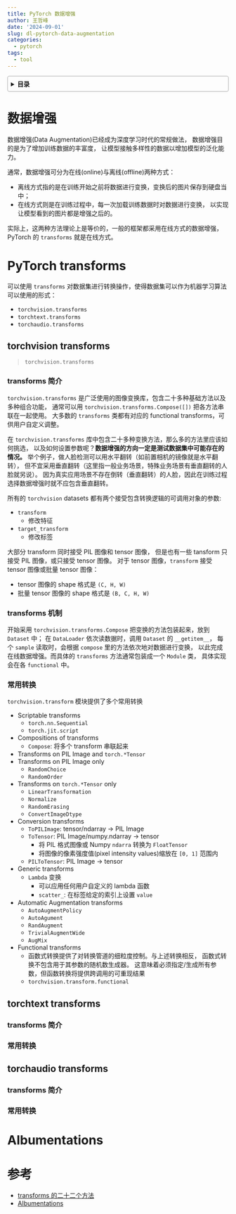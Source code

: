 ```yaml
---
title: PyTorch 数据增强
author: 王哲峰
date: '2024-09-01'
slug: dl-pytorch-data-augmentation
categories:
  - pytorch
tags:
  - tool
---
```


<style>
details {
    border: 1px solid #aaa;
    border-radius: 4px;
    padding: .5em .5em 0;
}
summary {
    font-weight: bold;
    margin: -.5em -.5em 0;
    padding: .5em;
}
details[open] {
    padding: .5em;
}
details[open] summary {
    border-bottom: 1px solid #aaa;
    margin-bottom: .5em;
}
img {
    pointer-events: none;
}
</style>

<details><summary>目录</summary><p>

- [数据增强](#数据增强)
- [PyTorch transforms](#pytorch-transforms)
    - [torchvision transforms](#torchvision-transforms)
        - [transforms 简介](#transforms-简介)
        - [transforms 机制](#transforms-机制)
        - [常用转换](#常用转换)
    - [torchtext transforms](#torchtext-transforms)
        - [transforms 简介](#transforms-简介-1)
        - [常用转换](#常用转换-1)
    - [torchaudio transforms](#torchaudio-transforms)
        - [transforms 简介](#transforms-简介-2)
        - [常用转换](#常用转换-2)
- [AIbumentations](#aibumentations)
- [参考](#参考)
</p></details><p></p>

# 数据增强

数据增强(Data Augmentation)已经成为深度学习时代的常规做法，
数据增强目的是为了增加训练数据的丰富度，
让模型接触多样性的数据以增加模型的泛化能力。

通常，数据增强可分为在线(online)与离线(offline)两种方式：

* 离线方式指的是在训练开始之前将数据进行变换，变换后的图片保存到硬盘当中；
* 在线方式则是在训练过程中，每一次加载训练数据时对数据进行变换，
  以实现让模型看到的图片都是增强之后的。
  
实际上，这两种方法理论上是等价的，一般的框架都采用在线方式的数据增强，
PyTorch 的 `transforms` 就是在线方式。

# PyTorch transforms

可以使用 `transforms` 对数据集进行转换操作，使得数据集可以作为机器学习算法可以使用的形式：

* `torchvision.transforms`
* `torchtext.transforms`
* `torchaudio.transforms`

## torchvision transforms

> `torchvision.transforms`

### transforms 简介

`torchvision.transforms` 是广泛使用的图像变换库，包含二十多种基础方法以及多种组合功能，
通常可以用 `torchvision.transforms.Compose([])` 把各方法串联在一起使用。
大多数的 `transforms` 类都有对应的 functional transforms，可供用户自定义调整。

在 `torchvision.transforms` 库中包含二十多种变换方法，那么多的方法里应该如何挑选，
以及如何设置参数呢？**数据增强的方向一定是测试数据集中可能存在的情况。**
举个例子，做人脸检测可以用水平翻转（如前置相机的镜像就是水平翻转），
但不宜采用垂直翻转（这里指一般业务场景，特殊业务场景有垂直翻转的人脸就另说）。
因为真实应用场景不存在倒转（垂直翻转）的人脸，因此在训练过程选择数据增强时就不应包含垂直翻转。

所有的 `torchvision` datasets 都有两个接受包含转换逻辑的可调用对象的参数:

* `transform`
    - 修改特征
* `target_transform`
    - 修改标签

大部分 transform 同时接受 PIL 图像和 tensor 图像，
但是也有一些 tansform 只接受 PIL 图像，或只接受 tensor 图像。
对于 tensor 图像，`transform` 接受 tensor 图像或批量 tensor 图像：

* tensor 图像的 shape 格式是 `(C, H, W)`
* 批量 tensor 图像的 shape 格式是 `(B, C, H, W)`

### transforms 机制

开始采用 `torchvision.transforms.Compose` 把变换的方法包装起来，放到 `Dataset` 中；
在 `DataLoader` 依次读数据时，调用 `Dataset` 的 `__getitem__`，
每个 `sample` 读取时，会根据 `compose` 里的方法依次地对数据进行变换，
以此完成在线数据增强。而具体的 `transforms` 方法通常包装成一个 `Module` 类，
具体实现会在各 `functional` 中。

### 常用转换

`torchvision.transform` 模块提供了多个常用转换

* Scriptable transforms
    - `torch.nn.Sequential`
    - `torch.jit.script`
* Compositions of transforms
    - `Compose`: 将多个 transform 串联起来
* Transforms on PIL Image and `torch.*Tensor`
* Transforms on PIL Image only
    - `RandomChoice`
    - `RandomOrder`
* Transforms on `torch.*Tensor` only
    - `LinearTransformation`
    - `Normalize`
    - `RandomErasing`
    - `ConvertImageDtype`
* Conversion transforms
    - `ToPILImage`: tensor/ndarray -> PIL Image
    - `ToTensor`: PIL Image/numpy.ndarray -> tensor
        - 将 PIL 格式图像或 Numpy `ndarra` 转换为 `FloatTensor`
        - 将图像的像素强度值(pixel intensity values)缩放在 `[0, 1]` 范围内
    - `PILToTensor`: PIL Image -> tensor
* Generic transforms
    * `Lambda` 变换
        - 可以应用任何用户自定义的 lambda 函数
        - `scatter_`: 在标签给定的索引上设置 `value`
* Automatic Augmentation transforms
    - `AutoAugmentPolicy`
    - `AutoAgument`
    - `RandAugment`
    - `TrivialAugmentWide`
    - `AugMix`
* Functional transforms
    - 函数式转换提供了对转换管道的细粒度控制。与上述转换相反，
      函数式转换不包含用于其参数的随机数生成器。
      这意味着必须指定/生成所有参数，但函数转换将提供跨调用的可重现结果
    - `torchvision.transform.functional`

## torchtext transforms

### transforms 简介

### 常用转换

## torchaudio transforms

### transforms 简介

### 常用转换

# AIbumentations




# 参考

* [transforms 的二十二个方法](https://zhuanlan.zhihu.com/p/53367135)
* [AIbumentations](https://albumentations.ai/)
